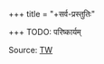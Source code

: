 +++
title = "+सर्व-प्रस्तुतिः"

+++
TODO: परिष्कार्यम्

Source: [TW](https://archive.org/details/YatindraMataDipikaRKMission)
